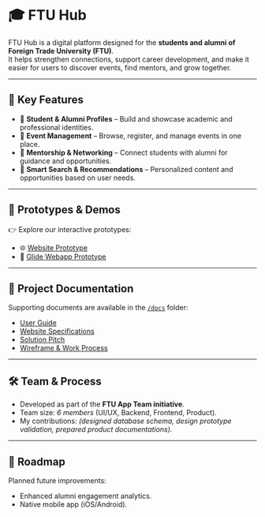 # 🎓 FTU Hub

FTU Hub is a digital platform designed for the **students and alumni of Foreign Trade University (FTU)**.  
It helps strengthen connections, support career development, and make it easier for users to discover events, find mentors, and grow together.  

---

## 🚀 Key Features
- 👤 **Student & Alumni Profiles** – Build and showcase academic and professional identities.  
- 📅 **Event Management** – Browse, register, and manage events in one place.  
- 🤝 **Mentorship & Networking** – Connect students with alumni for guidance and opportunities.  
- 🔎 **Smart Search & Recommendations** – Personalized content and opportunities based on user needs.  

---

## 📂 Prototypes & Demos
👉 Explore our interactive prototypes:  

- 🌐 [Website Prototype](https://fic-ftu.naucode.site/)  
- 📱 [Glide Webapp Prototype](https://k62ftus-app-76s6.glide.page/)  

---

## 📑 Project Documentation
Supporting documents are available in the [`/docs`](docs/) folder:

- [User Guide](docs/01_User_Guide.pdf)  
- [Website Specifications](docs/02_Website_Specifications.pdf)  
- [Solution Pitch](docs/03_Solution_Pitch.pdf)  
- [Wireframe & Work Process](docs/04_Wireframe_WorkProcess.pdf)  

---

## 🛠️ Team & Process
- Developed as part of the **FTU App Team initiative**.  
- Team size: *6 members* (UI/UX, Backend, Frontend, Product).  
- My contributions: *(designed database schema, design prototype validation, prepared product documentations).*  

---

## 📌 Roadmap
Planned future improvements:  
- Enhanced alumni engagement analytics.  
- Native mobile app (iOS/Android).  
